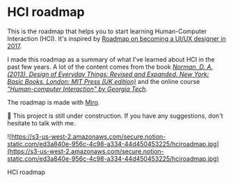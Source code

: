 # HCI roadmap

This is the roadmap that helps you to start learning Human-Computer Interaction (HCI). It's inspired by [Roadmap on becoming a UI/UX designer in 2017](https://github.com/togiberlin/ui-ux-designer-roadmap).

I made this roadmap as a summary of what I've learned about HCI in the past few years. A lot of the content comes from the book *[Norman, D. A. (2013). Design of Everyday Things: Revised and Expanded. New York: Basic Books. London: MIT Press (UK edition)](https://jnd.org/the-design-of-everyday-things-revised-and-expanded-edition/)* and the online course *["Human-computer Interaction" by Georgia Tech](http://omscs6750.gatech.edu/).*

The roadmap is made with [Miro](http://www.miro.com).

🚧 This project is still under construction. If you have any suggestions, don't hesitate to talk with me.

![https://s3-us-west-2.amazonaws.com/secure.notion-static.com/ed3a840e-956c-4c98-a334-44d450453225/hciroadmap.jpg](https://s3-us-west-2.amazonaws.com/secure.notion-static.com/ed3a840e-956c-4c98-a334-44d450453225/hciroadmap.jpg)

HCI roadmap
